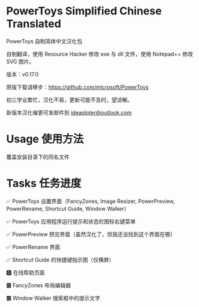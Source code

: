 # PowerToys Simplified Chinese Translated

PowerToys 自制简体中文汉化包

自制翻译，使用 Resource Hacker 修改 exe 与 dll 文件，使用 Notepad++ 修改 SVG 图片。

版本：v0.17.0

原版下载请移步：https://github.com/microsoft/PowerToys

初三学业繁忙，汉化不易，更新可能不及时，望谅解。

新版本汉化催更可发邮件到 ideaploter@outlook.com

# Usage 使用方法

覆盖安装目录下的同名文件

# Tasks 任务进度

✅ PowerToys 设置界面（FancyZones, Image Resizer, PowerPreview, PowerRename, Shortcut Guide, Window Walker）

✅ PowerToys 应用程序运行提示和状态栏图标右键菜单

✅ PowerPreview 预览界面（虽然汉化了，但我还没找到这个界面在哪）

✅ PowerRename 界面

✅ Shortcut Guide 的快捷键指示图（仅横屏）

🅾 在线帮助页面

🅾 FancyZones 布局编辑器

🅾 Window Walker 搜索框中的提示文字
